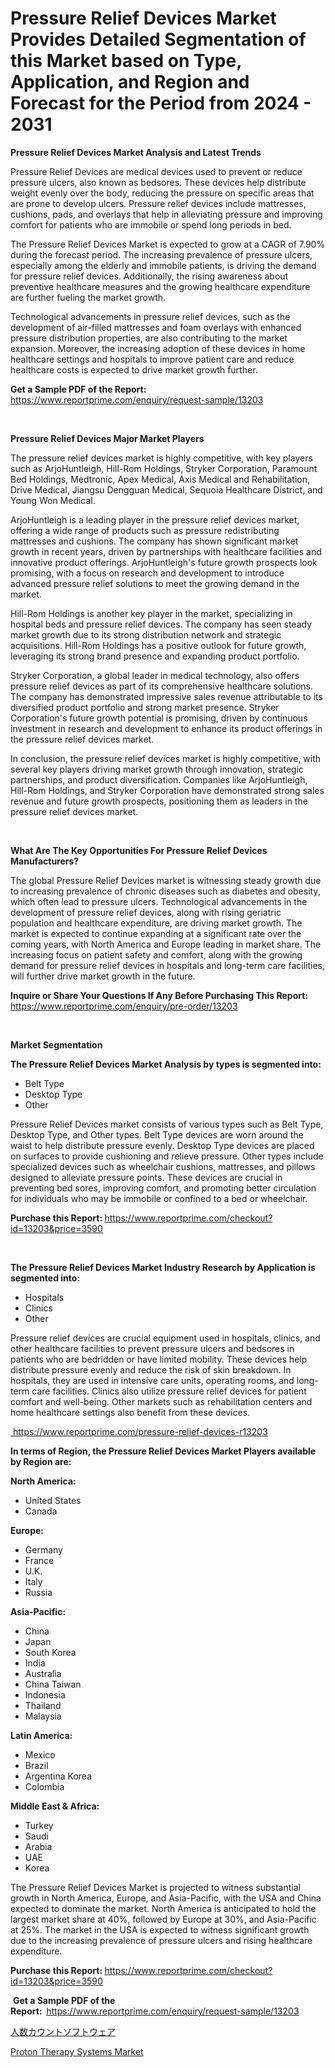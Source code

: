 <p><h1>Pressure Relief Devices Market Provides Detailed Segmentation of this Market based on Type, Application, and Region and Forecast for the Period from 2024 - 2031</h1></p><p><strong>Pressure Relief Devices Market Analysis and Latest Trends</strong></p>
<p><p>Pressure Relief Devices are medical devices used to prevent or reduce pressure ulcers, also known as bedsores. These devices help distribute weight evenly over the body, reducing the pressure on specific areas that are prone to develop ulcers. Pressure relief devices include mattresses, cushions, pads, and overlays that help in alleviating pressure and improving comfort for patients who are immobile or spend long periods in bed.</p><p>The Pressure Relief Devices Market is expected to grow at a CAGR of 7.90% during the forecast period. The increasing prevalence of pressure ulcers, especially among the elderly and immobile patients, is driving the demand for pressure relief devices. Additionally, the rising awareness about preventive healthcare measures and the growing healthcare expenditure are further fueling the market growth.</p><p>Technological advancements in pressure relief devices, such as the development of air-filled mattresses and foam overlays with enhanced pressure distribution properties, are also contributing to the market expansion. Moreover, the increasing adoption of these devices in home healthcare settings and hospitals to improve patient care and reduce healthcare costs is expected to drive market growth further.</p></p>
<p><strong>Get a Sample PDF of the Report:&nbsp;</strong> <a href="https://www.reportprime.com/enquiry/request-sample/13203">https://www.reportprime.com/enquiry/request-sample/13203</a></p>
<p>&nbsp;</p>
<p><strong>Pressure Relief Devices Major Market Players</strong></p>
<p><p>The pressure relief devices market is highly competitive, with key players such as ArjoHuntleigh, Hill-Rom Holdings, Stryker Corporation, Paramount Bed Holdings, Medtronic, Apex Medical, Axis Medical and Rehabilitation, Drive Medical, Jiangsu Dengguan Medical, Sequoia Healthcare District, and Young Won Medical.</p><p>ArjoHuntleigh is a leading player in the pressure relief devices market, offering a wide range of products such as pressure redistributing mattresses and cushions. The company has shown significant market growth in recent years, driven by partnerships with healthcare facilities and innovative product offerings. ArjoHuntleigh's future growth prospects look promising, with a focus on research and development to introduce advanced pressure relief solutions to meet the growing demand in the market.</p><p>Hill-Rom Holdings is another key player in the market, specializing in hospital beds and pressure relief devices. The company has seen steady market growth due to its strong distribution network and strategic acquisitions. Hill-Rom Holdings has a positive outlook for future growth, leveraging its strong brand presence and expanding product portfolio.</p><p>Stryker Corporation, a global leader in medical technology, also offers pressure relief devices as part of its comprehensive healthcare solutions. The company has demonstrated impressive sales revenue attributable to its diversified product portfolio and strong market presence. Stryker Corporation's future growth potential is promising, driven by continuous investment in research and development to enhance its product offerings in the pressure relief devices market.</p><p>In conclusion, the pressure relief devices market is highly competitive, with several key players driving market growth through innovation, strategic partnerships, and product diversification. Companies like ArjoHuntleigh, Hill-Rom Holdings, and Stryker Corporation have demonstrated strong sales revenue and future growth prospects, positioning them as leaders in the pressure relief devices market.</p></p>
<p>&nbsp;</p>
<p><strong>What Are The Key Opportunities For Pressure Relief Devices Manufacturers?</strong></p>
<p><p>The global Pressure Relief Devices market is witnessing steady growth due to increasing prevalence of chronic diseases such as diabetes and obesity, which often lead to pressure ulcers. Technological advancements in the development of pressure relief devices, along with rising geriatric population and healthcare expenditure, are driving market growth. The market is expected to continue expanding at a significant rate over the coming years, with North America and Europe leading in market share. The increasing focus on patient safety and comfort, along with the growing demand for pressure relief devices in hospitals and long-term care facilities, will further drive market growth in the future.</p></p>
<p><strong>Inquire or Share Your Questions If Any Before Purchasing This Report:</strong> <a href="https://www.reportprime.com/enquiry/pre-order/13203">https://www.reportprime.com/enquiry/pre-order/13203</a></p>
<p>&nbsp;</p>
<p><strong>Market Segmentation</strong></p>
<p><strong>The Pressure Relief Devices Market Analysis by types is segmented into:</strong></p>
<p><ul><li>Belt Type</li><li>Desktop Type</li><li>Other</li></ul></p>
<p><p>Pressure Relief Devices market consists of various types such as Belt Type, Desktop Type, and Other types. Belt Type devices are worn around the waist to help distribute pressure evenly. Desktop Type devices are placed on surfaces to provide cushioning and relieve pressure. Other types include specialized devices such as wheelchair cushions, mattresses, and pillows designed to alleviate pressure points. These devices are crucial in preventing bed sores, improving comfort, and promoting better circulation for individuals who may be immobile or confined to a bed or wheelchair.</p></p>
<p><strong>Purchase this Report:&nbsp;</strong><a href="https://www.reportprime.com/checkout?id=13203&price=3590">https://www.reportprime.com/checkout?id=13203&price=3590</a></p>
<p>&nbsp;</p>
<p><strong>The Pressure Relief Devices Market Industry Research by Application is segmented into:</strong></p>
<p><ul><li>Hospitals</li><li>Clinics</li><li>Other</li></ul></p>
<p><p>Pressure relief devices are crucial equipment used in hospitals, clinics, and other healthcare facilities to prevent pressure ulcers and bedsores in patients who are bedridden or have limited mobility. These devices help distribute pressure evenly and reduce the risk of skin breakdown. In hospitals, they are used in intensive care units, operating rooms, and long-term care facilities. Clinics also utilize pressure relief devices for patient comfort and well-being. Other markets such as rehabilitation centers and home healthcare settings also benefit from these devices.</p></p>
<p><a href="https://www.reportprime.com/pressure-relief-devices-r13203">&nbsp;https://www.reportprime.com/pressure-relief-devices-r13203</a></p>
<p><strong>In terms of Region, the Pressure Relief Devices Market Players available by Region are:</strong></p>
<p>
    <p> <strong> North America: </strong>
        <ul>
            <li>United States</li>
            <li>Canada</li>
        </ul>
        </p> 
    <p> <strong> Europe: </strong>
        <ul>
            <li>Germany</li>
            <li>France</li>
            <li>U.K.</li>
            <li>Italy</li>
            <li>Russia</li>
        </ul>
        </p> 
    <p> <strong> Asia-Pacific: </strong>
        <ul>
            <li>China</li>
            <li>Japan</li>
            <li>South Korea</li>
            <li>India</li>
            <li>Australia</li>
            <li>China Taiwan</li>
            <li>Indonesia</li>
            <li>Thailand</li>
            <li>Malaysia</li>
        </ul>
        </p> 
    <p> <strong> Latin America: </strong>
        <ul>
            <li>Mexico</li>
            <li>Brazil</li>
            <li>Argentina Korea</li>
            <li>Colombia</li>
        </ul>
        </p> 
    <p> <strong> Middle East & Africa: </strong>
        <ul>
            <li>Turkey</li>
            <li>Saudi</li>
            <li>Arabia</li>
            <li>UAE</li>
            <li>Korea</li>
        </ul>
    </p>
    </p>
<p><p>The Pressure Relief Devices Market is projected to witness substantial growth in North America, Europe, and Asia-Pacific, with the USA and China expected to dominate the market. North America is anticipated to hold the largest market share at 40%, followed by Europe at 30%, and Asia-Pacific at 25%. The market in the USA is expected to witness significant growth due to the increasing prevalence of pressure ulcers and rising healthcare expenditure.</p></p>
<p><strong>Purchase this Report: </strong><a href="https://www.reportprime.com/checkout?id=13203&price=3590">https://www.reportprime.com/checkout?id=13203&price=3590</a></p>
<p>&nbsp;<strong>Get a Sample PDF of the Report:&nbsp;&nbsp;</strong><a href="https://www.reportprime.com/enquiry/request-sample/13203">https://www.reportprime.com/enquiry/request-sample/13203</a></p>
<p><strong></strong></p>
<p><p><a href="https://medium.com/@christiandickens2005/%E4%BA%BA%E3%80%85%E3%81%AE%E6%95%B0%E3%81%88%E3%82%89%E3%82%8C%E3%82%8B%E3%82%BD%E3%83%95%E3%83%88%E3%82%A6%E3%82%A7%E3%82%A2%E5%B8%82%E5%A0%B4-2031%E5%B9%B4%E3%81%BE%E3%81%A7%E3%81%AE%E6%88%90%E5%8A%9F%E3%81%99%E3%82%8B%E3%83%93%E3%82%B8%E3%83%8D%E3%82%B9%E6%88%A6%E7%95%A5%E3%81%AE%E9%8D%B5-cc74e65fcf88">人数カウントソフトウェア</a></p><p><a href="https://github.com/BryceTownsendr/Market-Research-Report-List-4/blob/main/proton-therapy-systems-market.md">Proton Therapy Systems Market</a></p></p>